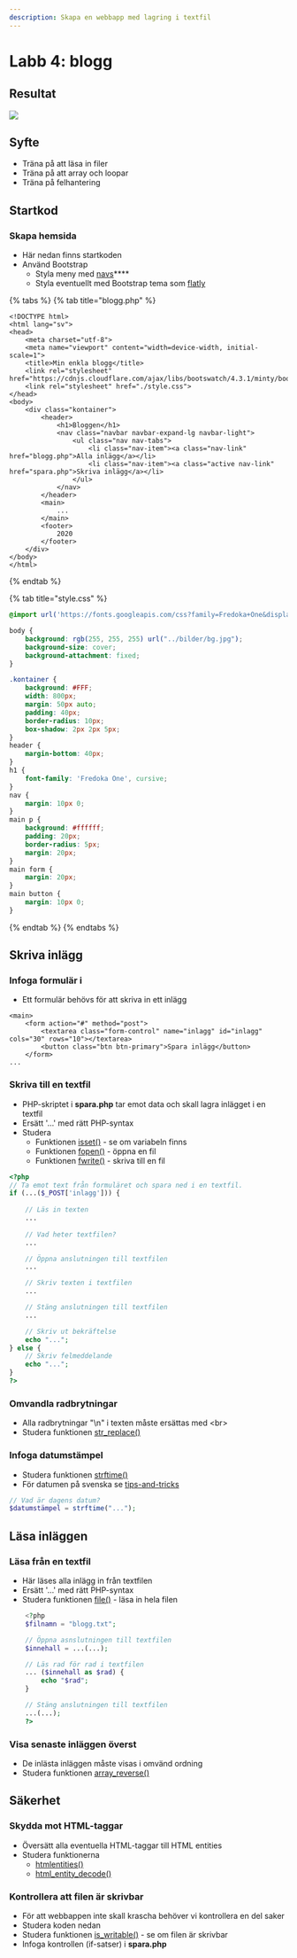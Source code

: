```yaml
---
description: Skapa en webbapp med lagring i textfil
---
```


# Labb 4: blogg

## **Resultat**

![](../.gitbook/assets/dump-labb-4-1.png)

## **Syfte**

* Träna på att läsa in filer 
* Träna på att array och loopar
* Träna på felhantering

## **Startkod**

### Skapa hemsida

* Här nedan finns startkoden
* Använd Bootstrap
  * Styla meny med [navs](https://getbootstrap.com/docs/4.5/components/navs/)\*\*\*\*
  * Styla eventuellt med Bootstrap tema som [flatly](https://bootswatch.com/flatly/)

{% tabs %}
{% tab title="blogg.php" %}
```markup
<!DOCTYPE html>
<html lang="sv">
<head>
    <meta charset="utf-8">
    <meta name="viewport" content="width=device-width, initial-scale=1">
    <title>Min enkla blogg</title>
    <link rel="stylesheet" href="https://cdnjs.cloudflare.com/ajax/libs/bootswatch/4.3.1/minty/bootstrap.min.css">
    <link rel="stylesheet" href="./style.css">
</head>
<body>
    <div class="kontainer">
        <header>
            <h1>Bloggen</h1>
            <nav class="navbar navbar-expand-lg navbar-light">
                <ul class="nav nav-tabs">
                    <li class="nav-item"><a class="nav-link" href="blogg.php">Alla inlägg</a></li>
                    <li class="nav-item"><a class="active nav-link" href="spara.php">Skriva inlägg</a></li>
                </ul>
            </nav>
        </header>
        <main>
            ...
        </main>
        <footer>
            2020
        </footer>
    </div>
</body>
</html>
```
{% endtab %}

{% tab title="style.css" %}
```css
@import url('https://fonts.googleapis.com/css?family=Fredoka+One&display=swap');

body {
    background: rgb(255, 255, 255) url("../bilder/bg.jpg");
    background-size: cover;
    background-attachment: fixed;
}

.kontainer {
    background: #FFF;
    width: 800px;
    margin: 50px auto;
    padding: 40px;
    border-radius: 10px;
    box-shadow: 2px 2px 5px;
}
header {
    margin-bottom: 40px;
}
h1 {
    font-family: 'Fredoka One', cursive;
}
nav {
    margin: 10px 0;
}
main p {
    background: #ffffff;
    padding: 20px;
    border-radius: 5px;
    margin: 20px;
}
main form {
    margin: 20px;
}
main button {
    margin: 10px 0;
}

```
{% endtab %}
{% endtabs %}

## **Skriva inlägg**

### **Infoga formulär i**

* Ett formulär behövs för att skriva in ett inlägg

```markup
<main>
    <form action="#" method="post">
        <textarea class="form-control" name="inlagg" id="inlagg" cols="30" rows="10"></textarea>
        <button class="btn btn-primary">Spara inlägg</button>
    </form>
...
```

### **Skriva till en textfil**

* PHP-skriptet i **spara.php** tar emot data och skall lagra inlägget i en textfil
* Ersätt '...' med rätt PHP-syntax
* Studera
  * Funktionen [isset\(\)](https://devdocs.io/php/function.isset) - se om variabeln finns
  * Funktionen [fopen\(\)](https://devdocs.io/php/function.fopen) - öppna en fil
  * Funktionen [fwrite\(\)](https://devdocs.io/php/function.fwrite) - skriva till en fil

```php
<?php
// Ta emot text från formuläret och spara ned i en textfil.
if (...($_POST['inlagg'])) {
    
    // Läs in texten
    ...
    
    // Vad heter textfilen?
    ...

    // Öppna anslutningen till textfilen
    ...

    // Skriv texten i textfilen
    ...

    // Stäng anslutningen till textfilen
    ...

    // Skriv ut bekräftelse
    echo "...";
} else {
    // Skriv felmeddelande
    echo "...";
}
?>
```

### Omvandla radbrytningar

* Alla radbrytningar "\n" i texten måste ersättas med &lt;br&gt; 
* Studera funktionen [str\_replace\(\)](https://devdocs.io/php/function.str-replace)

### Infoga datumstämpel

* Studera funktionen [strftime\(\)](https://devdocs.io/php/function.strftime)
* För datumen på svenska se [tips-and-tricks](https://app.gitbook.com/@karye/s/webbserverpgm-1/~/drafts/-MK-MeCMHfPiHQEkwqT4/kapitel-2/tips-and-tricks) 

```php
// Vad är dagens datum?
$datumstämpel = strftime("...");
```

## **Läsa inläggen**

### **Läsa från en textfil**

* Här läses alla inlägg in från textfilen
* Ersätt '...' med rätt PHP-syntax
* Studera funktionen [file\(\)](https://devdocs.io/php/function.file) - läsa in hela filen

```php
    <?php
    $filnamn = "blogg.txt";

    // Öppna asnslutningen till textfilen
    $innehall = ...(...);

    // Läs rad för rad i textfilen
    ... ($innehall as $rad) {
        echo "$rad";
    }

    // Stäng anslutningen till textfilen
    ...(...);
    ?>
```

### **Visa senaste inläggen överst**

* De inlästa inläggen måste visas i omvänd ordning
* Studera funktionen [array\_reverse\(\)](https://devdocs.io/php/function.array-reverse)

## Säkerhet

### Skydda mot HTML-taggar

* Översätt alla eventuella HTML-taggar till HTML entities
* Studera funktionerna
  * [htmlentities\(\)](https://devdocs.io/php/function.htmlentities)
  * [html\_entity\_decode\(\)](https://devdocs.io/php/function.html-entity-decode)

### **Kontrollera att filen är skrivbar**

* För att webbappen inte skall krascha behöver vi kontrollera en del saker
* Studera koden nedan
* Studera funktionen [is\_writable\(\)](https://devdocs.io/php/function.is-writable) - se om filen är skrivbar
* Infoga kontrollen \(if-satser\) i **spara.php**

